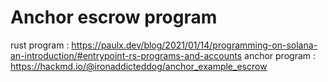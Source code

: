 # Anchor escrow program
rust program : https://paulx.dev/blog/2021/01/14/programming-on-solana-an-introduction/#entrypoint-rs-programs-and-accounts
anchor program : https://hackmd.io/@ironaddicteddog/anchor_example_escrow
